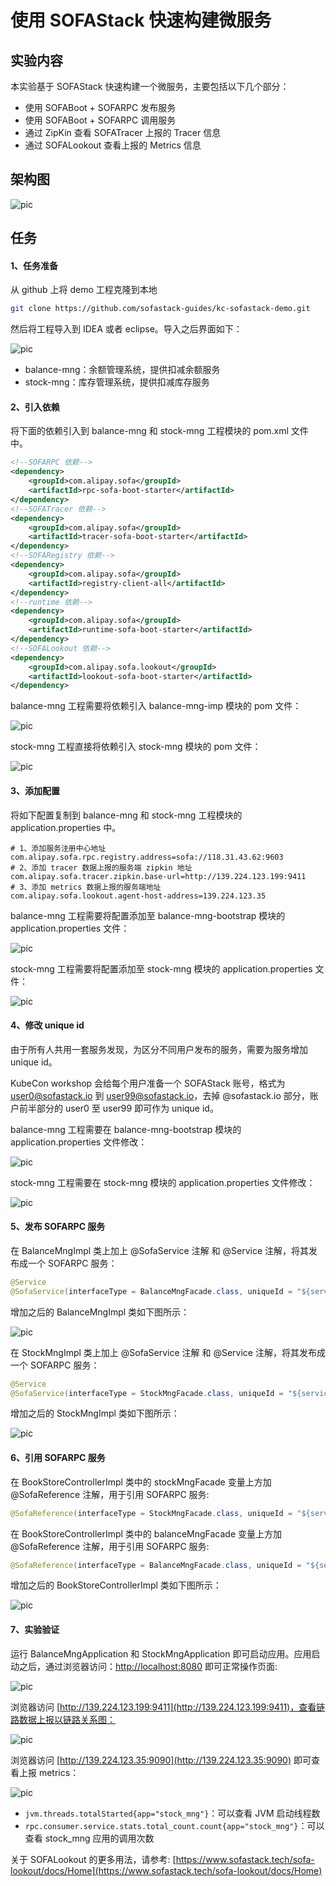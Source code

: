 # 使用 SOFAStack 快速构建微服务

## 实验内容

本实验基于 SOFAStack 快速构建一个微服务，主要包括以下几个部分：

* 使用 SOFABoot + SOFARPC 发布服务
* 使用 SOFABoot + SOFARPC 调用服务
* 通过 ZipKin 查看 SOFATracer 上报的 Tracer 信息
* 通过 SOFALookout 查看上报的 Metrics 信息

## 架构图
![pic](https://gw.alipayobjects.com/mdn/rms_c69e1f/afts/img/A*FiVrSoXTfsAAAAAAAAAAAABkARQnAQ)

## 任务

#### 1、任务准备

从  github 上将 demo 工程克隆到本地
```bash
git clone https://github.com/sofastack-guides/kc-sofastack-demo.git
```

然后将工程导入到 IDEA 或者 eclipse。导入之后界面如下：

![pic](https://gw.alipayobjects.com/mdn/rms_c69e1f/afts/img/A*vVDNR7FRmQsAAAAAAAAAAABkARQnAQ)

* balance-mng：余额管理系统，提供扣减余额服务
* stock-mng：库存管理系统，提供扣减库存服务

#### 2、引入依赖

将下面的依赖引入到 balance-mng 和 stock-mng 工程模块的 pom.xml 文件中。
```xml
<!--SOFARPC 依赖-->
<dependency>
    <groupId>com.alipay.sofa</groupId>
    <artifactId>rpc-sofa-boot-starter</artifactId>
</dependency>
<!--SOFATracer 依赖-->
<dependency>
    <groupId>com.alipay.sofa</groupId>
    <artifactId>tracer-sofa-boot-starter</artifactId>
</dependency>
<!--SOFARegistry 依赖-->
<dependency>
    <groupId>com.alipay.sofa</groupId>
    <artifactId>registry-client-all</artifactId>
</dependency>
<!--runtime 依赖-->
<dependency>
    <groupId>com.alipay.sofa</groupId>
    <artifactId>runtime-sofa-boot-starter</artifactId>
</dependency>
<!--SOFALookout 依赖-->
<dependency>
    <groupId>com.alipay.sofa.lookout</groupId>
    <artifactId>lookout-sofa-boot-starter</artifactId>
</dependency>
```

balance-mng 工程需要将依赖引入 balance-mng-imp 模块的 pom 文件：

![pic](https://gw.alipayobjects.com/mdn/rms_c69e1f/afts/img/A*R475S7L1T3gAAAAAAAAAAABkARQnAQ)

stock-mng 工程直接将依赖引入 stock-mng 模块的 pom 文件：

![pic](https://gw.alipayobjects.com/mdn/rms_c69e1f/afts/img/A*z5mtSLaTuN4AAAAAAAAAAABkARQnAQ)

#### 3、添加配置

将如下配置复制到 balance-mng 和 stock-mng 工程模块的 application.properties 中。
```properties
# 1、添加服务注册中心地址
com.alipay.sofa.rpc.registry.address=sofa://118.31.43.62:9603
# 2、添加 tracer 数据上报的服务端 zipkin 地址
com.alipay.sofa.tracer.zipkin.base-url=http://139.224.123.199:9411
# 3、添加 metrics 数据上报的服务端地址
com.alipay.sofa.lookout.agent-host-address=139.224.123.35
```

balance-mng 工程需要将配置添加至 balance-mng-bootstrap 模块的 application.properties 文件：

![pic](https://gw.alipayobjects.com/mdn/rms_c69e1f/afts/img/A*aI0nT4hu2sYAAAAAAAAAAABkARQnAQ)

stock-mng 工程需要将配置添加至 stock-mng 模块的 application.properties 文件：

![pic](https://gw.alipayobjects.com/mdn/rms_c69e1f/afts/img/A*MVm1TIODuNYAAAAAAAAAAABkARQnAQ)

#### 4、修改 unique id
由于所有人共用一套服务发现，为区分不同用户发布的服务，需要为服务增加 unique id。

KubeCon workshop 会给每个用户准备一个 SOFAStack 账号，格式为 user0@sofastack.io 到 user99@sofastack.io，去掉 @sofastack.io 部分，账户前半部分的 user0 至 user99 即可作为 unique id。

balance-mng 工程需要在 balance-mng-bootstrap 模块的 application.properties 文件修改：

![pic](https://gw.alipayobjects.com/mdn/rms_c69e1f/afts/img/A*6tsSQoNqZKQAAAAAAAAAAABkARQnAQ)

stock-mng 工程需要在 stock-mng 模块的 application.properties 文件修改：

![pic](https://gw.alipayobjects.com/mdn/rms_c69e1f/afts/img/A*0dF6R6oKJTUAAAAAAAAAAABkARQnAQ)

#### 5、发布 SOFARPC 服务

在 BalanceMngImpl 类上加上 @SofaService 注解 和 @Service 注解，将其发布成一个 SOFARPC 服务：

```java
@Service
@SofaService(interfaceType = BalanceMngFacade.class, uniqueId = "${service.unique.id}", bindings = { @SofaServiceBinding(bindingType = "bolt") })
```

增加之后的 BalanceMngImpl 类如下图所示：

![pic](https://gw.alipayobjects.com/mdn/rms_c69e1f/afts/img/A*Hq4HSrGX3YsAAAAAAAAAAABkARQnAQ)

在 StockMngImpl 类上加上 @SofaService 注解 和 @Service 注解，将其发布成一个 SOFARPC 服务：

```java
@Service
@SofaService(interfaceType = StockMngFacade.class, uniqueId = "${service.unique.id}", bindings = { @SofaServiceBinding(bindingType = "bolt") })
```

增加之后的 StockMngImpl 类如下图所示：

![pic](https://gw.alipayobjects.com/mdn/rms_c69e1f/afts/img/A*s36WT6dxHcsAAAAAAAAAAABkARQnAQ)

#### 6、引用 SOFARPC 服务

在 BookStoreControllerImpl 类中的 stockMngFacade 变量上方加 @SofaReference 注解，用于引用 SOFARPC 服务:

```java
@SofaReference(interfaceType = StockMngFacade.class, uniqueId = "${service.unique.id}", binding = @SofaReferenceBinding(bindingType = "bolt"))
```

在 BookStoreControllerImpl 类中的 balanceMngFacade 变量上方加 @SofaReference 注解，用于引用 SOFARPC 服务:

```java
@SofaReference(interfaceType = BalanceMngFacade.class, uniqueId = "${service.unique.id}", binding = @SofaReferenceBinding(bindingType = "bolt"))
```

增加之后的 BookStoreControllerImpl 类如下图所示：

![pic](https://gw.alipayobjects.com/mdn/rms_c69e1f/afts/img/A*L2d6RLa8XzkAAAAAAAAAAABkARQnAQ)

#### 7、实验验证

运行 BalanceMngApplication 和 StockMngApplication 即可启动应用。应用启动之后，通过浏览器访问：[http://localhost:8080](http://localhost:8080) 即可正常操作页面:

![pic](https://gw.alipayobjects.com/mdn/rms_c69e1f/afts/img/A*s_pATp7OFmAAAAAAAAAAAABkARQnAQ)

浏览器访问 [http://139.224.123.199:9411](http://139.224.123.199:9411)，查看链路数据上报以链路关系图：

![pic](https://gw.alipayobjects.com/mdn/rms_c69e1f/afts/img/A*rUxWQJ2tARAAAAAAAAAAAABkARQnAQ)

浏览器访问 [http://139.224.123.35:9090](http://139.224.123.35:9090) 即可查看上报 metrics：

![pic](https://gw.alipayobjects.com/mdn/rms_c69e1f/afts/img/A*k1kVS5N4oCQAAAAAAAAAAABkARQnAQ)

* `jvm.threads.totalStarted{app="stock_mng"}`：可以查看 JVM 启动线程数
* `rpc.consumer.service.stats.total_count.count{app="stock_mng"}`：可以查看 stock_mng 应用的调用次数

关于 SOFALookout 的更多用法，请参考: [https://www.sofastack.tech/sofa-lookout/docs/Home](https://www.sofastack.tech/sofa-lookout/docs/Home)
